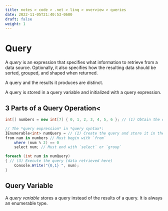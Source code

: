 ```yaml
---
title: notes > code > .net > linq > overview > queries
date: 2022-11-05T21:40:53-0600
draft: false
weight: 1
---
```

# Query
A *query* is an expression that specifies what information to retrieve from a data source. Optionally, it also specifies how the resulting data should be sorted, grouped, and shaped when returned.

A query and the results it produces are distinct.

A query is stored in a query variable and initialized with a query expression.

## 3 Parts of a Query Operation<
```cs
int[] numbers = new int[7] { 0, 1, 2, 3, 4, 5, 6 }; // (1) Obtain the data source

// The *query expression* in *query syntax*:
IEnumerable<int> numQuery = // (2) Create the query and store it in the *query variable* (`numQuery`)
from num in numbers // Must begin with `from`
    where (num % 2) == 0
    select num; // Must end with `select` or `group`

foreach (int num in numQuery) 
{ // (3) Execute the query (data retrieved here)
    Console.Write("{0,1} ", num);
}
```

## Query Variable
A *query variable* stores a query instead of the results of a query. It is always an enumerable type.
